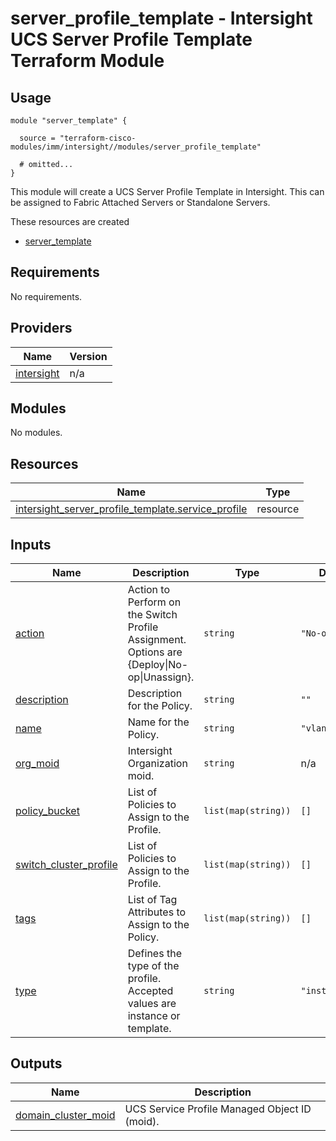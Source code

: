 # server_profile_template - Intersight UCS Server Profile Template Terraform Module

## Usage

```hcl
module "server_template" {

  source = "terraform-cisco-modules/imm/intersight//modules/server_profile_template"

  # omitted...
}
```

This module will create a UCS Server Profile Template in Intersight.  This can be assigned to Fabric Attached Servers or Standalone Servers.  

These resources are created

* [server_template](https://registry.terraform.io/providers/CiscoDevNet/intersight/latest/docs/resources/server_profile_template)

<!-- BEGINNING OF PRE-COMMIT-TERRAFORM DOCS HOOK -->
## Requirements

No requirements.

## Providers

| Name | Version |
|------|---------|
| <a name="provider_intersight"></a> [intersight](#provider\_intersight) | n/a |

## Modules

No modules.

## Resources

| Name | Type |
|------|------|
| [intersight_server_profile_template.service_profile](https://registry.terraform.io/providers/CiscoDevNet/intersight/latest/docs/resources/server_profile_template) | resource |

## Inputs

| Name | Description | Type | Default | Required |
|------|-------------|------|---------|:--------:|
| <a name="input_action"></a> [action](#input\_action) | Action to Perform on the Switch Profile Assignment.  Options are {Deploy\|No-op\|Unassign}. | `string` | `"No-op"` | no |
| <a name="input_description"></a> [description](#input\_description) | Description for the Policy. | `string` | `""` | no |
| <a name="input_name"></a> [name](#input\_name) | Name for the Policy. | `string` | `"vlans_policy"` | no |
| <a name="input_org_moid"></a> [org\_moid](#input\_org\_moid) | Intersight Organization moid. | `string` | n/a | yes |
| <a name="input_policy_bucket"></a> [policy\_bucket](#input\_policy\_bucket) | List of Policies to Assign to the Profile. | `list(map(string))` | `[]` | no |
| <a name="input_switch_cluster_profile"></a> [switch\_cluster\_profile](#input\_switch\_cluster\_profile) | List of Policies to Assign to the Profile. | `list(map(string))` | `[]` | no |
| <a name="input_tags"></a> [tags](#input\_tags) | List of Tag Attributes to Assign to the Policy. | `list(map(string))` | `[]` | no |
| <a name="input_type"></a> [type](#input\_type) | Defines the type of the profile. Accepted values are instance or template. | `string` | `"instance"` | no |

## Outputs

| Name | Description |
|------|-------------|
| <a name="output_domain_cluster_moid"></a> [domain\_cluster\_moid](#output\_domain\_cluster\_moid) | UCS Service Profile Managed Object ID (moid). |
<!-- END OF PRE-COMMIT-TERRAFORM DOCS HOOK -->
